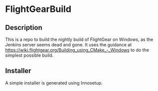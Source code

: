 # FlightGearBuild

## Description
This is a repo to build the nightly build of FlightGear on Windows, as the Jenkins server seems dead and gone.
It uses the guidance at https://wiki.flightgear.org/Building_using_CMake_-_Windows to do the simplest possible build.

## Installer
A simple installer is generated using Innosetup.
